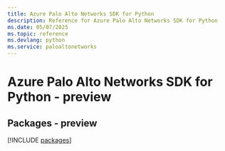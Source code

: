 ```yaml
---
title: Azure Palo Alto Networks SDK for Python
description: Reference for Azure Palo Alto Networks SDK for Python
ms.date: 05/07/2025
ms.topic: reference
ms.devlang: python
ms.service: paloaltonetworks
---
```

# Azure Palo Alto Networks SDK for Python - preview
## Packages - preview
[!INCLUDE [packages](palo-alto-networks-index.md)]